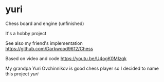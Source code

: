 # yuri
Chess board and engine (unfinished)

It's a hobby project

See also my friend's implementation https://github.com/Darkwood9612/Chess

Based on video and code https://youtu.be/U4ogK0MIzqk

My grandpa Yuri Ovchinnikov is good chess player so I decided to name this project *yuri*
